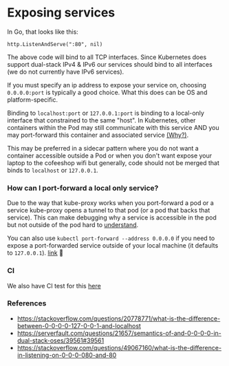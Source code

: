# Exposing services

In Go, that looks like this:
```
http.ListenAndServe(":80", nil)
```
The above code will bind to all TCP interfaces. Since Kubernetes does support dual-stack IPv4 & IPv6 our services should bind to all interfaces (we do not currently have IPv6 services).

If you must specify an ip address to expose your service on, choosing `0.0.0.0:port` is typically a good choice. What this does can be OS and platform-specific.

Binding to `localhost:port` or `127.0.0.1:port` is binding to a local-only interface that constrained to the same "host". In Kubernetes, other containers within the Pod may still communicate with this service AND you may port-forward this container and associated service
[(Why?)](#How-can-I-port-forward-a-local-only-service?).

This may be preferred in a sidecar pattern where you do not want a container accessible outside a Pod or when you don't want expose your laptop to the cofeeshop wifi but generally, code should not be merged that binds to `localhost` or `127.0.0.1`.

### How can I port-forward a local only service?

Due to the way that kube-proxy works when you port-forward a pod or a service kube-proxy opens a tunnel to that pod (or a pod that backs that service). This can make debugging why a service is accessible in the pod but not outside of the pod hard to [understand](https://github.com/sourcegraph/zoekt/pull/46/files).

You can also use `kubectl port-forward --address 0.0.0.0` if you need to expose a port-forwarded service outside of your local machine (it defaults to `127.0.0.1`). [link](https://github.com/kubernetes/kubernetes/issues/40053) :exploding_head:

###  CI

We also have CI test for this [here](https://sourcegraph.com/github.com/sourcegraph/sourcegraph@main/-/blob/dev/check/no-localhost-guard.sh)

### References

- https://stackoverflow.com/questions/20778771/what-is-the-difference-between-0-0-0-0-127-0-0-1-and-localhost
- https://serverfault.com/questions/21657/semantics-of-and-0-0-0-0-in-dual-stack-oses/39561#39561
- https://stackoverflow.com/questions/49067160/what-is-the-difference-in-listening-on-0-0-0-080-and-80
